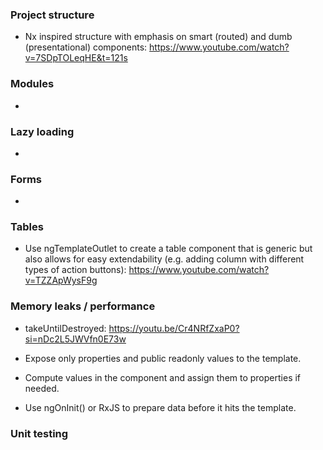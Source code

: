 ### Project structure

- Nx inspired structure with emphasis on smart (routed) and dumb (presentational) components: https://www.youtube.com/watch?v=7SDpTOLeqHE&t=121s

### Modules

-

### Lazy loading

-

### Forms

- 

### Tables

- Use ngTemplateOutlet to create a table component that is generic but also allows for easy extendability (e.g. adding column with different types of action buttons): https://www.youtube.com/watch?v=TZZApWysF9g

### Memory leaks / performance 

- takeUntilDestroyed: https://youtu.be/Cr4NRfZxaP0?si=nDc2L5JWVfn0E73w

- Expose only properties and public readonly values to the template.
- Compute values in the component and assign them to properties if needed.
- Use ngOnInit() or RxJS to prepare data before it hits the template.

### Unit testing
